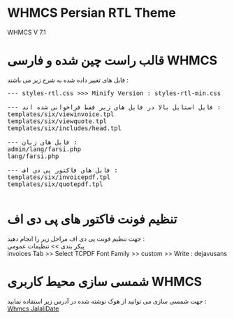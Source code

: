 # WHMCS Persian RTL Theme
WHMCS V 7.1

# قالب راست چین شده و فارسی WHMCS

فایل های تغییر داده شده به شرح زیر می باشند :
<pre>
--- styles-rtl.css >>> Minify Version : styles-rtl-min.css

--- فایل استایل بالا در فایل های زیر فقط فراخوانی شده اند :
templates/six/viewinvoice.tpl
templates/six/viewquote.tpl
templates/six/includes/head.tpl

--- فایل های زبان :
admin/lang/farsi.php
lang/farsi.php

--- فایل های فاکتور پی دی اف :
templates/six/invoicepdf.tpl
templates/six/quotepdf.tpl

</pre>
# تنظیم فونت فاکتور های پی دی اف
جهت تنظیم فونت پی دی اف مراحل زیر را انجام دهید :<br>
پیکر بندی >> تنظیمات عمومی <br>
invoices Tab >> Select TCPDF Font Family >> custom >> Write : dejavusans<br>

# شمسی سازی محیط کاربری WHMCS
جهت شمسی سازی می توانید از هوک نوشته شده در آدرس زیر استفاده نمایید :<br>
<a href="https://github.com/sibche2013/Whmcs-JalaliDate" title="شمسی ساز whmcs">Whmcs JalaliDate</a>
